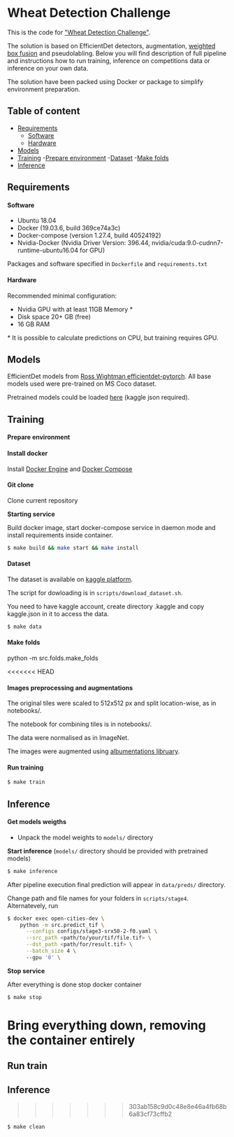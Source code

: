 # Wheat Detection Challenge

This is the code for ["Wheat Detection Challenge"](https://www.kaggle.com/c/global-wheat-detection).

The solution is based on EfficientDet detectors, augmentation, [weighted box fusion](https://github.com/ZFTurbo/Weighted-Boxes-Fusion) and pseudolabling. Below you will find description of full pipeline and instructions how to run training, inference on competitions data or inference on your own data.

The solution have been packed using Docker or package to simplify environment preparation.

## Table of content

- [Requirements](#requirements)
    - [Software](#software)
    - [Hardware](#hardware)
- [Models](#models)
- [Training](#training)
    -[Prepare environment](#prepare-environment)
    -[Dataset](#dataset)
    -[Make folds](#make-folds)
- [Inference](#inference)    

## Requirements

#### Software

- Ubuntu 18.04
- Docker (19.03.6, build 369ce74a3c)
- Docker-compose (version 1.27.4, build 40524192)
- Nvidia-Docker (Nvidia Driver Version: 396.44, nvidia/cuda:9.0-cudnn7-runtime-ubuntu16.04 for GPU)

 Packages and software specified in `Dockerfile` and `requirements.txt`

#### Hardware

Recommended minimal configuration:

  - Nvidia GPU with at least 11GB Memory *
  - Disk space 20+ GB (free)
  - 16 GB RAM

\* It is possible to calculate predictions on CPU, but training requires GPU.

## Models
EfficientDet models from [Ross Wightman efficientdet-pytorch](https://github.com/rwightman/efficientdet-pytorch). All base models used were pre-trained on MS Coco dataset. 

Pretrained models could be loaded [here]() (kaggle json required).
 
## Training

#### Prepare environment 

#### Install docker

Install [Docker Engine](https://docs.docker.com/engine/install/ubuntu/#install-using-the-repository) and 
[Docker Compose](https://docs.docker.com/compose/install/)

#### Git clone 
Clone current repository

**Starting service**

Build docker image, start docker-compose service in daemon mode and install requirements inside container.

```bash
$ make build && make start && make install
```

#### Dataset 

The dataset is available on [kaggle platform](https://www.kaggle.com/c/global-wheat-detection/data).

The script for dowloading is in `scripts/download_dataset.sh`. 

You need to have kaggle account, create directory .kaggle and copy kaggle.json in it to access the data.

```bash
$ make data
```

#### Make folds
python -m src.folds.make_folds

<<<<<<< HEAD
#### Images preprocessing and augmentations

The original tiles were scaled to 512x512 px and split location-wise, as in notebooks/. 

The notebook for combining tiles is in notebooks/. 

The data were normalised as in ImageNet.

The images were augmented using [albumentations libruary](https://albumentations.readthedocs.io/en/latest/index.html).

#### Run training 
```bash
$ make train
```

## Inference


#### Get models weigths 

 - Unpack the model weights to `models/` directory



**Start inference** (`models/` directory should be provided with pretrained models)
```bash
$ make inference
```

After pipeline execution final prediction will appear in `data/preds/` directory.

Change path and file names for your folders in `scripts/stage4`. 
Alternatevely, run

```bash
$ docker exec open-cities-dev \
    python -m src.predict_tif \
      --configs configs/stage3-srx50-2-f0.yaml \
      --src_path <path/to/your/tif/file.tif> \
      --dst_path <path/for/result.tif> \
      --batch_size 4 \ 
      --gpu '0' \     
```

**Stop service**

After everything is done stop docker container
```bash
$ make stop
```

Bring everything down, removing the container entirely
=======
## Run train 

## Inference

>>>>>>> 303ab158c9d0c48e8e46a4fb68b6a83cf73cffb2

```bash
$ make clean
```
